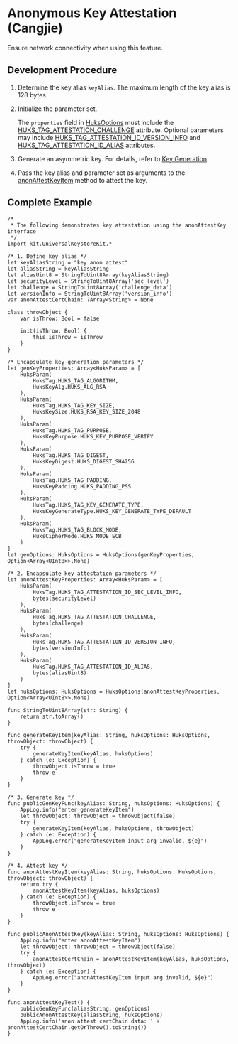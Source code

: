 # Anonymous Key Attestation (Cangjie)

Ensure network connectivity when using this feature.

## Development Procedure

1. Determine the key alias `keyAlias`. The maximum length of the key alias is 128 bytes.

2. Initialize the parameter set.

    The `properties` field in [HuksOptions](../../../../API_Reference/source_en/apis/UniversalKeystoreKit/cj-apis-security_huks.md#class-huksoptions) must include the [HUKS_TAG_ATTESTATION_CHALLENGE](../../../../API_Reference/source_en/apis/UniversalKeystoreKit/cj-apis-security_huks.md#enum-hukstag) attribute. Optional parameters may include [HUKS_TAG_ATTESTATION_ID_VERSION_INFO](../../../../API_Reference/source_en/apis/UniversalKeystoreKit/cj-apis-security_huks.md#enum-hukstag) and [HUKS_TAG_ATTESTATION_ID_ALIAS](../../../../API_Reference/source_en/apis/UniversalKeystoreKit/cj-apis-security_huks.md#enum-hukstag) attributes.

3. Generate an asymmetric key. For details, refer to [Key Generation](./cj-huks-key-generation-overview.md).

4. Pass the key alias and parameter set as arguments to the [anonAttestKeyItem](../../../../API_Reference/source_en/apis/UniversalKeystoreKit/cj-apis-security_huks.md#func-anonattestkeyitemstring-huksoptions) method to attest the key.

## Complete Example

<!--compile-->
```cangjie
/*
 * The following demonstrates key attestation using the anonAttestKey interface
 */
import kit.UniversalKeystoreKit.*

/* 1. Define key alias */
let keyAliasString = "key anon attest"
let aliasString = keyAliasString
let aliasUint8 = StringToUint8Array(keyAliasString)
let securityLevel = StringToUint8Array('sec_level')
let challenge = StringToUint8Array('challenge_data')
let versionInfo = StringToUint8Array('version_info')
var anonAttestCertChain: ?Array<String> = None

class throwObject {
    var isThrow: Bool = false

    init(isThrow: Bool) {
        this.isThrow = isThrow
    }
}

/* Encapsulate key generation parameters */
let genKeyProperties: Array<HuksParam> = [
    HuksParam(
        HuksTag.HUKS_TAG_ALGORITHM,
        HuksKeyAlg.HUKS_ALG_RSA
    ),
    HuksParam(
        HuksTag.HUKS_TAG_KEY_SIZE,
        HuksKeySize.HUKS_RSA_KEY_SIZE_2048
    ),
    HuksParam(
        HuksTag.HUKS_TAG_PURPOSE,
        HuksKeyPurpose.HUKS_KEY_PURPOSE_VERIFY
    ),
    HuksParam(
        HuksTag.HUKS_TAG_DIGEST,
        HuksKeyDigest.HUKS_DIGEST_SHA256
    ),
    HuksParam(
        HuksTag.HUKS_TAG_PADDING,
        HuksKeyPadding.HUKS_PADDING_PSS
    ),
    HuksParam(
        HuksTag.HUKS_TAG_KEY_GENERATE_TYPE,
        HuksKeyGenerateType.HUKS_KEY_GENERATE_TYPE_DEFAULT
    ),
    HuksParam(
        HuksTag.HUKS_TAG_BLOCK_MODE,
        HuksCipherMode.HUKS_MODE_ECB
    )
]
let genOptions: HuksOptions = HuksOptions(genKeyProperties, Option<Array<UInt8>>.None)

/* 2. Encapsulate key attestation parameters */
let anonAttestKeyProperties: Array<HuksParam> = [
    HuksParam(
        HuksTag.HUKS_TAG_ATTESTATION_ID_SEC_LEVEL_INFO,
        bytes(securityLevel)
    ),
    HuksParam(
        HuksTag.HUKS_TAG_ATTESTATION_CHALLENGE,
        bytes(challenge)
    ),
    HuksParam(
        HuksTag.HUKS_TAG_ATTESTATION_ID_VERSION_INFO,
        bytes(versionInfo)
    ),
    HuksParam(
        HuksTag.HUKS_TAG_ATTESTATION_ID_ALIAS,
        bytes(aliasUint8)
    )
]
let huksOptions: HuksOptions = HuksOptions(anonAttestKeyProperties, Option<Array<UInt8>>.None)

func StringToUint8Array(str: String) {
    return str.toArray()
}

func generateKeyItem(keyAlias: String, huksOptions: HuksOptions, throwObject: throwObject) {
    try {
        generateKeyItem(keyAlias, huksOptions)
    } catch (e: Exception) {
        throwObject.isThrow = true
        throw e
    }
}

/* 3. Generate key */
func publicGenKeyFunc(keyAlias: String, huksOptions: HuksOptions) {
    AppLog.info("enter generateKeyItem")
    let throwObject: throwObject = throwObject(false)
    try {
        generateKeyItem(keyAlias, huksOptions, throwObject)
    } catch (e: Exception) {
        AppLog.error("generateKeyItem input arg invalid, ${e}")
    }
}

/* 4. Attest key */
func anonAttestKeyItem(keyAlias: String, huksOptions: HuksOptions, throwObject: throwObject) {
    return try {
        anonAttestKeyItem(keyAlias, huksOptions)
    } catch (e: Exception) {
        throwObject.isThrow = true
        throw e
    }
}

func publicAnonAttestKey(keyAlias: String, huksOptions: HuksOptions) {
    AppLog.info("enter anonAttestKeyItem")
    let throwObject: throwObject = throwObject(false)
    try {
        anonAttestCertChain = anonAttestKeyItem(keyAlias, huksOptions, throwObject)
    } catch (e: Exception) {
        AppLog.error("anonAttestKeyItem input arg invalid, ${e}")
    }
}

func anonAttestKeyTest() {
    publicGenKeyFunc(aliasString, genOptions)
    publicAnonAttestKey(aliasString, huksOptions)
    AppLog.info('anon attest certChain data: ' + anonAttestCertChain.getOrThrow().toString())
}
```